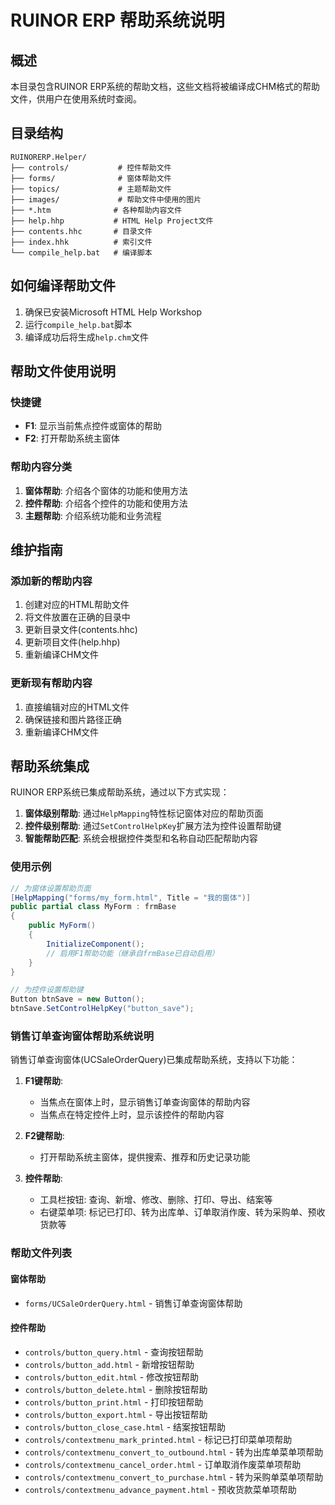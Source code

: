 # RUINOR ERP 帮助系统说明

## 概述

本目录包含RUINOR ERP系统的帮助文档，这些文档将被编译成CHM格式的帮助文件，供用户在使用系统时查阅。

## 目录结构

```
RUINORERP.Helper/
├── controls/           # 控件帮助文件
├── forms/              # 窗体帮助文件
├── topics/             # 主题帮助文件
├── images/             # 帮助文件中使用的图片
├── *.htm              # 各种帮助内容文件
├── help.hhp           # HTML Help Project文件
├── contents.hhc       # 目录文件
├── index.hhk          # 索引文件
└── compile_help.bat   # 编译脚本
```

## 如何编译帮助文件

1. 确保已安装Microsoft HTML Help Workshop
2. 运行`compile_help.bat`脚本
3. 编译成功后将生成`help.chm`文件

## 帮助文件使用说明

### 快捷键
- **F1**: 显示当前焦点控件或窗体的帮助
- **F2**: 打开帮助系统主窗体

### 帮助内容分类
1. **窗体帮助**: 介绍各个窗体的功能和使用方法
2. **控件帮助**: 介绍各个控件的功能和使用方法
3. **主题帮助**: 介绍系统功能和业务流程

## 维护指南

### 添加新的帮助内容
1. 创建对应的HTML帮助文件
2. 将文件放置在正确的目录中
3. 更新目录文件(contents.hhc)
4. 更新项目文件(help.hhp)
5. 重新编译CHM文件

### 更新现有帮助内容
1. 直接编辑对应的HTML文件
2. 确保链接和图片路径正确
3. 重新编译CHM文件

## 帮助系统集成

RUINOR ERP系统已集成帮助系统，通过以下方式实现：

1. **窗体级别帮助**: 通过`HelpMapping`特性标记窗体对应的帮助页面
2. **控件级别帮助**: 通过`SetControlHelpKey`扩展方法为控件设置帮助键
3. **智能帮助匹配**: 系统会根据控件类型和名称自动匹配帮助内容

### 使用示例

```csharp
// 为窗体设置帮助页面
[HelpMapping("forms/my_form.html", Title = "我的窗体")]
public partial class MyForm : frmBase
{
    public MyForm()
    {
        InitializeComponent();
        // 启用F1帮助功能（继承自frmBase已自动启用）
    }
}

// 为控件设置帮助键
Button btnSave = new Button();
btnSave.SetControlHelpKey("button_save");
```

### 销售订单查询窗体帮助系统说明

销售订单查询窗体(UCSaleOrderQuery)已集成帮助系统，支持以下功能：

1. **F1键帮助**:
   - 当焦点在窗体上时，显示销售订单查询窗体的帮助内容
   - 当焦点在特定控件上时，显示该控件的帮助内容

2. **F2键帮助**:
   - 打开帮助系统主窗体，提供搜索、推荐和历史记录功能

3. **控件帮助**:
   - 工具栏按钮: 查询、新增、修改、删除、打印、导出、结案等
   - 右键菜单项: 标记已打印、转为出库单、订单取消作废、转为采购单、预收货款等

### 帮助文件列表

#### 窗体帮助
- `forms/UCSaleOrderQuery.html` - 销售订单查询窗体帮助

#### 控件帮助
- `controls/button_query.html` - 查询按钮帮助
- `controls/button_add.html` - 新增按钮帮助
- `controls/button_edit.html` - 修改按钮帮助
- `controls/button_delete.html` - 删除按钮帮助
- `controls/button_print.html` - 打印按钮帮助
- `controls/button_export.html` - 导出按钮帮助
- `controls/button_close_case.html` - 结案按钮帮助
- `controls/contextmenu_mark_printed.html` - 标记已打印菜单项帮助
- `controls/contextmenu_convert_to_outbound.html` - 转为出库单菜单项帮助
- `controls/contextmenu_cancel_order.html` - 订单取消作废菜单项帮助
- `controls/contextmenu_convert_to_purchase.html` - 转为采购单菜单项帮助
- `controls/contextmenu_advance_payment.html` - 预收货款菜单项帮助